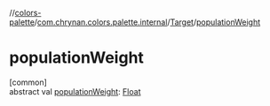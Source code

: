 //[colors-palette](../../../index.md)/[com.chrynan.colors.palette.internal](../index.md)/[Target](index.md)/[populationWeight](population-weight.md)

# populationWeight

[common]\
abstract val [populationWeight](population-weight.md): [Float](https://kotlinlang.org/api/latest/jvm/stdlib/kotlin/-float/index.html)
